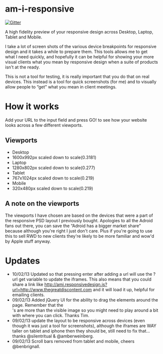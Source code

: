 am-i-responsive
===============

[![Gitter](https://badges.gitter.im/Join%20Chat.svg)](https://gitter.im/justincavery/am-i-responsive?utm_source=badge&utm_medium=badge&utm_campaign=pr-badge&utm_content=badge)

A high fidelity preview of your responsive design across Desktop, Laptop, Tablet and Mobile.

I take a lot of screen shots of the various device breakpoints for responsive design and it takes a while to prepare them. This tools allows me to get what I need quickly, and hopefully it can be helpful for showing your more visual clients what you mean by responsive design when a suite of products isn't at the ready.

This is not a tool for testing, it is really important that you do that on real devices. This instead is a tool for quick screenshots (for me) and to visually allow people to “get” what you mean in client meetings.

# How it works

Add your URL to the input field and press GO! to see how your website looks across a few different viewports.

## Viewports

- Desktop
 - 1600x992px scaled down to scale(0.3181)
- Laptop
 - 1280x802px scaled down to scale(0.277)
- Tablet
 - 767x1024px scaled down to scale(0.219)
- Mobile
 - 320x480px scaled down to scale(0.219)

## A note on the viewports

The viewports I have chosen are based on the devices that were a part of the responsive PSD layout I previously bought. Apologies to all the Adroid fans out there, you can save the “Adroid has a bigger market share” because although you're right I just don't care. Plus if you're going to use this to sell RWD to new clients they're likely to be more familiar and wow'd by Apple stuff anyway.

# Updates
- 10/02/13 Updated so that pressing enter after adding a url will use the ?url get variable to update the iframes. This also means that you could share a link like http://ami.responsivedesign.is?url=http://www.thegreatdiscontent.com and it will load it up, helpful for emailing clients.
- 09/02/13 Added jQuery UI for the ability to drag the elements around the page. Remember that the <div>'s are more than the visible image so you might need to play around a bit with where you can click. Thanks Tim.
- 09/02/13 update the layout to be responsive across devices (even though it was just a tool for screenshots), although the iframes are WAY taller on tablet and iphone then they should be, still need to fix that... thanks @silentritual & @amberweinberg.
- 09/02/13 Scroll bars removed from tablet and mobile, cheers @benbrignall.
